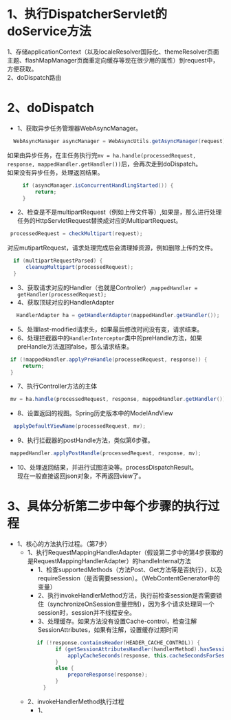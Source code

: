 # 1、执行DispatcherServlet的doService方法
  1、存储applicationContext（以及localeResolver国际化、themeResolver页面主题、flashMapManager页面重定向缓存等现在很少用的属性）到request中，方便获取。  
  2、doDispatch路由
 
  
# 2、doDispatch
  - 1、获取异步任务管理器WebAsyncManager。  
  ```java
    WebAsyncManager asyncManager = WebAsyncUtils.getAsyncManager(request);
```  
   如果由异步任务，在主任务执行完`mv = ha.handle(processedRequest, response, mappedHandler.getHandler())`后，会再次走到doDispatch。  
   如果没有异步任务，处理返回结果。  
   ```java
        if (asyncManager.isConcurrentHandlingStarted()) {
            return;
        }
```   
   - 2、检查是不是multipartRequest（例如上传文件等）,如果是，那么进行处理任务的HttpServletRequest替换成对应的MultipartRequest。  
   ```java
    processedRequest = checkMultipart(request);
```  
  对应mutipartRequest，请求处理完成后会清理掉资源，例如删除上传的文件。
  ```java
    if (multipartRequestParsed) {
        cleanupMultipart(processedRequest);
    }
```  
  - 3、获取请求对应的Handler（也就是Controller）,`mappedHandler = getHandler(processedRequest);`  
  - 4、获取顶球对应的HandlerAdapter  
 ```java
    HandlerAdapter ha = getHandlerAdapter(mappedHandler.getHandler());  
```        
   - 5、处理last-modified请求头，如果最后修改时间没有变，请求结束。  
   - 6、处理拦截器中的`HandlerInterceptor`类中的preHandle方法，如果preHandle方法返回false，那么请求结束。
   ```java
    if (!mappedHandler.applyPreHandle(processedRequest, response)) {
        return;
    }
```  
   - 7、执行Controller方法的主体  
   ```java
    mv = ha.handle(processedRequest, response, mappedHandler.getHandler());
```  
   - 8、设置返回的视图。Spring历史版本中的ModelAndView  
   ```java
     applyDefaultViewName(processedRequest, mv);
```  
   - 9、执行拦截器的postHandle方法，类似第6步骤。  
   ```java
    mappedHandler.applyPostHandle(processedRequest, response, mv);
```  
   - 10、处理返回结果，并进行试图渲染等。processDispatchResult。  
       现在一般直接返回json对象，不再返回view了。  
       
# 3、具体分析第二步中每个步骤的执行过程
   - 1、核心的方法执行过程。（第7步）  
      - 1、执行RequestMappingHandlerAdapter（假设第二步中的第4步获取的是RequestMappingHandlerAdapter）的handleInternal方法  
	       - 1、检查supportedMethods（方法Post、Get方法等是否执行），以及requireSession（是否需要session）。（WebContentGenerator中的变量）  
		   - 2、执行invokeHandlerMethod方法，执行前检查session是否需要锁住（synchronizeOnSession变量控制），因为多个请求处理同一个session时，session并不线程安全。  
		   - 3、处理缓存。如果方法没有设置Cache-control，检查注解SessionAttributes，如果有注解，设置缓存过期时间
		   ```java
              if (!response.containsHeader(HEADER_CACHE_CONTROL)) {
					if (getSessionAttributesHandler(handlerMethod).hasSessionAttributes()) {
						applyCacheSeconds(response, this.cacheSecondsForSessionAttributeHandlers);
					}
					else {
						prepareResponse(response);
					}
				}
        ```    
     - 2、invokeHandlerMethod执行过程 
        - 1、